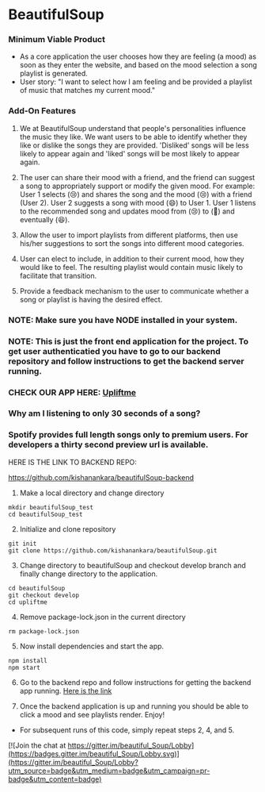 # BeautifulSoup

### Minimum Viable Product
- As a core application the user chooses how they are feeling (a mood) as soon as they enter the website, and based on the mood selection a song playlist is generated.
- User story: "I want to select how I am feeling and be provided a playlist of music that matches my current mood."

### Add-On Features
1. We at BeautifulSoup understand that people's personalities influence the music they like. We want users to be able to identify whether they like or dislike the songs they are provided. 'Disliked' songs will be less likely to appear again and 'liked' songs will be most likely to appear again.

2. The user can share their mood with a friend, and the friend can suggest a song to appropriately support or modify the given mood.
For example: User 1 selects (😢) and shares the song and the mood (😢) with a friend (User 2). User 2 suggests a song with mood (😄) to User 1. User 1 listens to the recommended song and updates mood from (😢) to (🤔) and eventually (😆).

3. Allow the user to import playlists from different platforms, then use his/her suggestions to sort the songs into different mood categories.

4. User can elect to include, in addition to their current mood, how they would like to feel. The resulting playlist would contain music likely to facilitate that transition.

5. Provide a feedback mechanism to the user to communicate whether a song or playlist is having the desired effect.


### NOTE: Make sure you have NODE installed in your system.

### NOTE: This is just the front end application for the project. To get user authenticatied you have to go to our backend repository and follow instructions to get the backend server running.

### CHECK OUR APP HERE: [Upliftme](https://upliftme.herokuapp.com)

### Why am I listening to only 30 seconds of a song? 
 
### Spotify provides full length songs only to premium users. For developers a thirty second preview url is available.

HERE IS THE LINK TO BACKEND REPO:

https://github.com/kishanankara/beautifulSoup-backend

1. Make a local directory and change directory

```
mkdir beautifulSoup_test
cd beautifulSoup_test
```

2. Initialize and clone repository


```
git init
git clone https://github.com/kishanankara/beautifulSoup.git
```

3. Change directory to beautifulSoup and checkout develop branch and finally change directory to the application.

```
cd beautifulSoup
git checkout develop
cd upliftme
```

4. Remove package-lock.json in the current directory
```
rm package-lock.json
```

5. Now install dependencies and start the app.
```
npm install
npm start
```

6. Go to the backend repo and follow instructions for getting the backend app running. [Here is the link](https://github.com/kishanankara/beautifulSoup-backend)

7. Once the backend application is up and running you should be able to click a mood and see playlists render. Enjoy!

- For subsequent runs of this code, simply repeat steps 2, 4, and 5.



[![Join the chat at https://gitter.im/beautiful_Soup/Lobby](https://badges.gitter.im/beautiful_Soup/Lobby.svg)](https://gitter.im/beautiful_Soup/Lobby?utm_source=badge&utm_medium=badge&utm_campaign=pr-badge&utm_content=badge)
